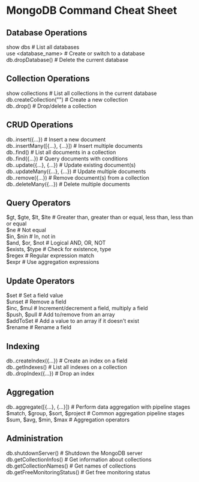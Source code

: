 # MongoDB Command Cheat Sheet

## Database Operations

show dbs                   # List all databases  
use <database_name>        # Create or switch to a database  
db.dropDatabase()          # Delete the current database  

## Collection Operations

show collections                 # List all collections in the current database  
db.createCollection("<name>")    # Create a new collection  
db.<collection>.drop()           # Drop/delete a collection  

## CRUD Operations

db.<collection>.insert({...})                # Insert a new document  
db.<collection>.insertMany([{...}, {...}])   # Insert multiple documents  
db.<collection>.find()                       # List all documents in a collection  
db.<collection>.find({...})                  # Query documents with conditions  
db.<collection>.update({...}, {...})         # Update existing document(s)  
db.<collection>.updateMany({...}, {...})     # Update multiple documents  
db.<collection>.remove({...})                # Remove document(s) from a collection  
db.<collection>.deleteMany({...})            # Delete multiple documents  

## Query Operators

$gt, $gte, $lt, $lte       # Greater than, greater than or equal, less than, less than or equal  
$ne                        # Not equal  
$in, $nin                  # In, not in  
$and, $or, $not            # Logical AND, OR, NOT  
$exists, $type             # Check for existence, type  
$regex                     # Regular expression match  
$expr                      # Use aggregation expressions  

## Update Operators

$set                       # Set a field value  
$unset                     # Remove a field  
$inc, $mul                 # Increment/decrement a field, multiply a field  
$push, $pull               # Add to/remove from an array  
$addToSet                  # Add a value to an array if it doesn't exist  
$rename                    # Rename a field  

## Indexing

db.<collection>.createIndex({...})        # Create an index on a field  
db.<collection>.getIndexes()              # List all indexes on a collection  
db.<collection>.dropIndex({...})          # Drop an index  

## Aggregation

db.<collection>.aggregate([{...}, {...}]) # Perform data aggregation with pipeline stages  
$match, $group, $sort, $project           # Common aggregation pipeline stages  
$sum, $avg, $min, $max                    # Aggregation operators  

## Administration

db.shutdownServer()                       # Shutdown the MongoDB server  
db.getCollectionInfos()                   # Get information about collections  
db.getCollectionNames()                   # Get names of collections  
db.getFreeMonitoringStatus()              # Get free monitoring status  
